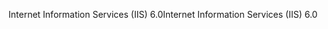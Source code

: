 <span data-ttu-id="1f806-101">Internet Information Services (IIS) 6.0</span><span class="sxs-lookup"><span data-stu-id="1f806-101">Internet Information Services (IIS) 6.0</span></span>